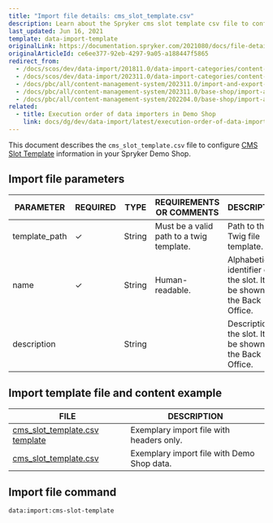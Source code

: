 ```yaml
---
title: "Import file details: cms_slot_template.csv"
description: Learn about the Spryker cms slot template csv file to configure cms slot template information in your Spryker shop.
last_updated: Jun 16, 2021
template: data-import-template
originalLink: https://documentation.spryker.com/2021080/docs/file-details-cms-slot-templatecsv
originalArticleId: ce6ee377-92eb-4297-9a05-a188447f5865
redirect_from:
  - /docs/scos/dev/data-import/201811.0/data-import-categories/content-management/file-details-cms-slot-template.csv.html
  - /docs/scos/dev/data-import/202311.0/data-import-categories/content-management/file-details-cms-slot-template.csv.html  
  - /docs/pbc/all/content-management-system/202311.0/import-and-export-data/file-details-cms-slot-template.csv.html  
  - /docs/pbc/all/content-management-system/202311.0/base-shop/import-and-export-data/file-details-cms-slot-template.csv.html
  - /docs/pbc/all/content-management-system/202204.0/base-shop/import-and-export-data/import-file-details-cms-slot-template.csv.html  
related:
  - title: Execution order of data importers in Demo Shop
    link: docs/dg/dev/data-import/latest/execution-order-of-data-importers.html
---
```


This document describes the `cms_slot_template.csv` file to configure  [CMS Slot Template](/docs/pbc/all/content-management-system/latest/base-shop/tutorials-and-howtos/create-cms-templates.html#template-with-slots) information in your Spryker Demo Shop.



## Import file parameters



| PARAMETER | REQUIRED | TYPE | REQUIREMENTS OR COMMENTS | DESCRIPTION |
| --- | --- | --- | --- | --- |
| template_path | &check;  | String |Must be a valid path to a twig template. | Path to the Twig file template. |
| name |  &check;  | String | Human-readable. | Alphabetical identifier of the slot. It will be shown in the Back Office. |
| description |    | String |  | Description of the slot. It will be shown in the Back Office. |





## Import template file and content example



| FILE | DESCRIPTION |
| --- | --- |
| [cms_slot_template.csv template](https://spryker.s3.eu-central-1.amazonaws.com/docs/Developer+Guide/Back-End/Data+Manipulation/Data+Ingestion/Data+Import/Data+Import+Categories/Content+Management/Template+cms_slot_template.csv) |  Exemplary import file with headers only.  |
| [cms_slot_template.csv](https://spryker.s3.eu-central-1.amazonaws.com/docs/Developer+Guide/Back-End/Data+Manipulation/Data+Ingestion/Data+Import/Data+Import+Categories/Content+Management/cms_slot_template.csv) | Exemplary import file with Demo Shop data. |

## Import file command

```bash
data:import:cms-slot-template
```
